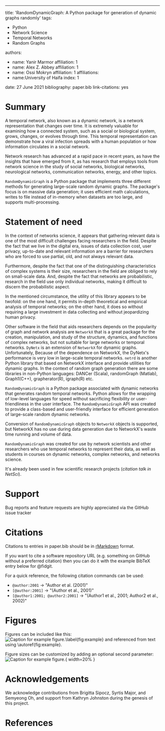 ---
title: 'RandomDynamicGraph: A Python package for generation of dynamic graphs randomly' tags:

- Python
- Network Science
- Temporal Networks
- Random Graphs

authors:

- name: Yanir Marmor affiliation: 1
- name: Alex Z. Abbey affiliation: 1
- name: Ossi Mokryn affiliation: 1
  affiliations:
- name:University of Haifa index: 1

date: 27 June 2021 bibliography: paper.bib link-citations: yes

# Summary

A temporal network, also known as a dynamic network, is a network representation that changes over time. It is extremely
valuable for examining how a connected system, such as a social or biological system, grows, changes, or evolves through
time. This temporal representation can demonstrate how a viral infection spreads with a human population or how
information circulates in a social network.

Network research has advanced at a rapid pace in recent years, as have the insights that have emerged from it, as has
research that employs tools from network science in the study of social networks, biological networks, neurological
networks, communication networks, energy, and other topics.

`RandomDynamicGraph` is a Python package that implements three different methods for generating large-scale random
dynamic graphs. The package's focus is on massive data generation; it uses efficient math calculations, writes to file
instead of in-memory when datasets are too large, and supports multi-processing.

# Statement of need

In the context of networks science, it appears that gathering relevant data is one of the most difficult challenges
facing researchers in the field. Despite the fact that we live in the digital era, issues of data collection cost, user
privacy, up-to-date and relevant information are a barrier for researchers who are forced to use partial, old, and not
always relevant data.

Furthermore, despite the fact that one of the distinguishing characteristics of complex systems is their size,
researchers in the field are obliged to rely on small-scale data. And, despite the fact that networks are probabilistic,
research in the field use only individual networks, making it difficult to discern the probabilistic aspect.

In the mentioned circumstance, the utility of this library appears to be twofold: on the one hand, it permits in-depth
theoretical and empirical analysis of temporal networks; on the other hand, it does so without requiring a large
investment in data collecting and without jeopardizing human privacy.

Other software in the field that aids researchers depends on the popularity of graph and network analysis are `NetworkX`
that is a great package for the creation, manipulation, and study of the structure, dynamics, and functions of complex
networks, but not suitable for large networks or temporal networks. `DyNetx` is an extension of `NetworkX` for dynamic
graphs. Unfortunately, Because of the dependence on NetworkX, the DyNetx's performance is very low in large-scale
temporal networks. `netrd` is another Python library that based on NetworkX interface and provide utilities for dynamic
graphs. In the context of random graph generation there are some libraries in non-Python languages: DANCer (Scala),
randomGraph (Matlab), Graph1(C++), grapherator(R), igraph(R) etc.

`RandomDynamicGraph` is a Python package associated with dynamic networks that generates random temporal networks. Python
allows for the wrapping of low-level languages for speed without sacrificing flexibility or user-friendliness in the
user interface. The `RandomDynamicGraph` API was created to provide a class-based and user-friendly interface for efficient
generation of large-scale random dynamic networks.

Conversion of `RandomDynamicGraph` objects to `NetworkX` objects is supported, but NetworkX has no use during data generation
due to NetworkX's waste time running and volume of data.

`RandomDynamicGraph` was created for use by network scientists and other researchers who use temporal networks to represent
their data, as well as students in courses on dynamic networks, complex networks, and networks science.

It's already been used in few scientific research projects (*citation talk in NetSci*).

# Support

Bug reports and feature requests are highly appreciated via the GitHub issue tracker

# Citations

Citations to entries in paper.bib should be in
[rMarkdown](http://rmarkdown.rstudio.com/authoring_bibliographies_and_citations.html)
format.

If you want to cite a software repository URL (e.g. something on GitHub without a preferred citation) then you can do it
with the example BibTeX entry below for @fidgit.

For a quick reference, the following citation commands can be used:

- `@author:2001`  ->  "Author et al. (2001)"
- `[@author:2001]` -> "(Author et al., 2001)"
- `[@author1:2001; @author2:2001]` -> "(Author1 et al., 2001; Author2 et al., 2002)"

# Figures

Figures can be included like this:
![Caption for example figure.\label{fig:example}](figure.png)
and referenced from text using \autoref{fig:example}.

Figure sizes can be customized by adding an optional second parameter:
![Caption for example figure.](figure.png){ width=20% }

# Acknowledgements

We acknowledge contributions from Brigitta Sipocz, Syrtis Major, and Semyeong Oh, and support from Kathryn Johnston
during the genesis of this project.

# References
